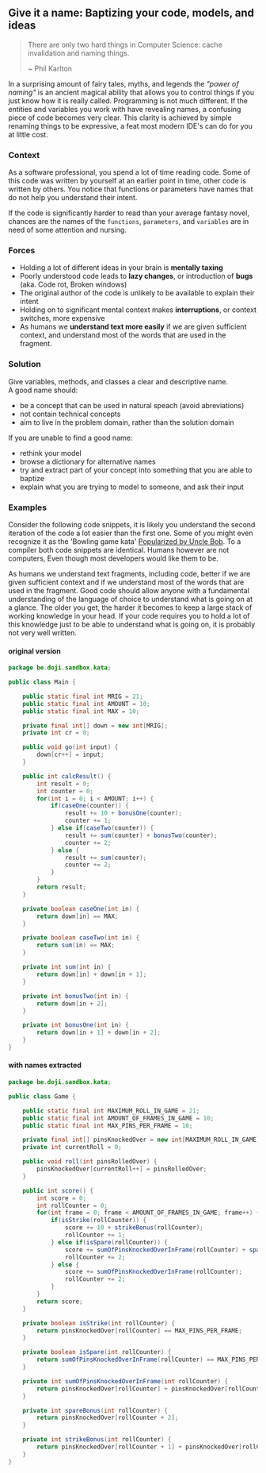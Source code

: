 ## Give it a name: Baptizing your code, models, and ideas
 
> There are only two hard things in Computer Science: cache invalidation and naming things.
> 
> ~ Phil Karlton 

In a surprising amount of fairy tales, myths, and legends the _"power of naming"_ is an ancient magical ability that allows you to control things if you just know how it is
really called. Programming is not much different. If the entities and variables you work with have revealing names, a confusing piece of code becomes very clear.
This clarity is achieved by simple renaming things to be expressive, a feat most modern IDE's can do for you at little cost.  

### Context

As a software professional, you spend a lot of time reading code. Some of this code was written by yourself at an earlier point in time, other code is written by others. You notice that functions or parameters have names that do not help you understand their intent.

If the code is significantly harder to read than your average fantasy novel, chances are the names of the `functions`, `parameters`, and `variables` are in need of some attention and nursing.   

### Forces

- Holding a lot of different ideas in your brain is **mentally taxing**
- Poorly understood code leads to **lazy changes**, or introduction of **bugs** (aka. Code rot, Broken windows)
- The original author of the code is unlikely to be available to explain their intent
- Holding on to significant mental context makes **interruptions**, or context switches, more expensive
- As humans we **understand text more easily** if we are given sufficient context, and understand most of the words that are used in the fragment.

### Solution

Give variables, methods, and classes a clear and descriptive name.  
A good name should:
- be a concept that can be used in natural speach (avoid abreviations)
- not contain technical concepts
- aim to live in the problem domain, rather than the solution domain


If you are unable to find a good name:
- rethink your model 
- browse a dictionary for alternative names
- try and extract part of your concept into something that you are able to baptize
- explain what you are trying to model to someone, and ask their input

### Examples

Consider the following code snippets, it is likely you understand the second iteration of the code a lot easier than the first one. 
Some of you might even recognize it as the 'Bowling game kata' [Popularized by Uncle Bob](butunclebob.com/ArticleS.UncleBob.TheBowlingGameKata). To a compiler both code snippets are identical. Humans however are not computers, Even though most developers would like them to be.

As humans we understand text fragments, including code, better if we are given sufficient context and if we understand most of the words that are used in the fragment. Good code should allow anyone with a fundamental understanding of the language of choice to understand what is going on at a glance. The older you get, the harder it becomes to keep a large stack of working knowledge in your head. If your code requires you to hold a lot of this knowledge just to be able  to understand what is going on, it is probably not very well written.


<!-- tabs:start -->

#### **original version**

````java
package be.doji.sandbox.kata;

public class Main {

	public static final int MRIG = 21;
	public static final int AMOUNT = 10;
	public static final int MAX = 10;

	private final int[] down = new int[MRIG];
	private int cr = 0;

	public void go(int input) {
		down[cr++] = input;
	}

	public int calcResult() {
		int result = 0;
		int counter = 0;
		for(int i = 0; i < AMOUNT; i++) {
			if(caseOne(counter)) {
				result += 10 + bonusOne(counter);
				counter += 1;
			} else if(caseTwo(counter)) {
				result += sum(counter) + bonusTwo(counter);
				counter += 2;
			} else {
				result += sum(counter);
				counter += 2;
			}
		}
		return result;
	}

	private boolean caseOne(int in) {
		return down[in] == MAX;
	}

	private boolean caseTwo(int in) {
		return sum(in) == MAX;
	}

	private int sum(int in) {
		return down[in] + down[in + 1];
	}

	private int bonusTwo(int in) {
		return down[in + 2];
	}

	private int bonusOne(int in) {
		return down[in + 1] + down[in + 2];
	}
}
````

#### **with names extracted**

````java
package be.doji.sandbox.kata;

public class Game {

	public static final int MAXIMUM_ROLL_IN_GAME = 21;
	public static final int AMOUNT_OF_FRAMES_IN_GAME = 10;
	public static final int MAX_PINS_PER_FRAME = 10;

	private final int[] pinsKnockedOver = new int[MAXIMUM_ROLL_IN_GAME];
	private int currentRoll = 0;

	public void roll(int pinsRolledOver) {
		pinsKnockedOver[currentRoll++] = pinsRolledOver;
	}

	public int score() {
		int score = 0;
		int rollCounter = 0;
		for(int frame = 0; frame < AMOUNT_OF_FRAMES_IN_GAME; frame++) {
			if(isStrike(rollCounter)) {
				score += 10 + strikeBonus(rollCounter);
				rollCounter += 1;
			} else if(isSpare(rollCounter)) {
				score += sumOfPinsKnockedOverInFrame(rollCounter) + spareBonus(rollCounter);
				rollCounter += 2;
			} else {
				score += sumOfPinsKnockedOverInFrame(rollCounter);
				rollCounter += 2;
			}
		}
		return score;
	}

	private boolean isStrike(int rollCounter) {
		return pinsKnockedOver[rollCounter] == MAX_PINS_PER_FRAME;
	}

	private boolean isSpare(int rollCounter) {
		return sumOfPinsKnockedOverInFrame(rollCounter) == MAX_PINS_PER_FRAME;
	}

	private int sumOfPinsKnockedOverInFrame(int rollCounter) {
		return pinsKnockedOver[rollCounter] + pinsKnockedOver[rollCounter + 1];
	}

	private int spareBonus(int rollCounter) {
		return pinsKnockedOver[rollCounter + 2];
	}

	private int strikeBonus(int rollCounter) {
		return pinsKnockedOver[rollCounter + 1] + pinsKnockedOver[rollCounter + 2];
	}
}
````

<!-- tabs:end -->


